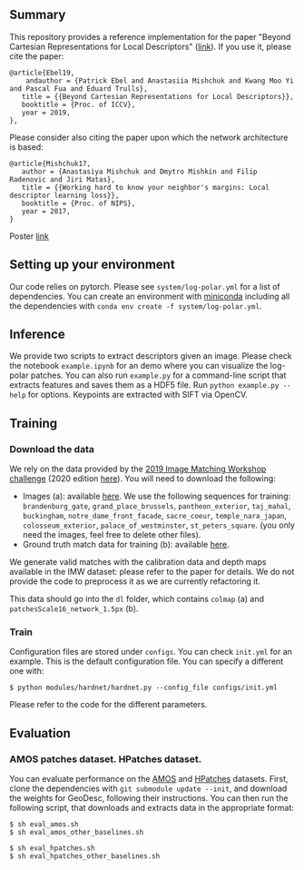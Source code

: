## Summary

This repository provides a reference implementation for the paper "Beyond Cartesian Representations for Local Descriptors" ([link](https://arxiv.org/abs/1908.05547)). If you use it, please cite the paper:

```
@article{Ebel19,
    andauthor = {Patrick Ebel and Anastasiia Mishchuk and Kwang Moo Yi and Pascal Fua and Eduard Trulls},
   title = {{Beyond Cartesian Representations for Local Descriptors}},
   booktitle = {Proc. of ICCV},
   year = 2019,
},
```

Please consider also citing the paper upon which the network architecture is based:

```
@article{Mishchuk17,
   author = {Anastasiya Mishchuk and Dmytro Mishkin and Filip Radenovic and Jiri Matas},
   title = {{Working hard to know your neighbor's margins: Local descriptor learning loss}},
   booktitle = {Proc. of NIPS},
   year = 2017,
}
```

Poster [link](https://github.com/cvlab-epfl/log-polar-descriptors/blob/master/poster/ICCV2019Poster.pdf)

## Setting up your environment

Our code relies on pytorch. Please see `system/log-polar.yml` for a list of dependencies. You can create an environment with [miniconda](https://docs.conda.io/en/latest/miniconda.html) including all the dependencies with `conda env create -f system/log-polar.yml`.

## Inference

We provide two scripts to extract descriptors given an image. Please check the notebook `example.ipynb` for an demo where you can visualize the log-polar patches. You can also run `example.py` for a command-line script that extracts features and saves them as a HDF5 file. Run `python example.py --help` for options. Keypoints are extracted with SIFT via OpenCV.

## Training

### Download the data

We rely on the data provided by the [2019 Image Matching Workshop challenge](https://image-matching-workshop.github.io/challenge/) (2020 edition [here](https://vision.uvic.ca/image-matching-challenge/)). You will need to download the following:

* Images (a): available [here](https://vision.uvic.ca/imw-challenge/index.md). We use the following sequences for training: `brandenburg_gate`, `grand_place_brussels`, `pantheon_exterior`, `taj_mahal`, `buckingham`, `notre_dame_front_facade`, `sacre_coeur`, `temple_nara_japan`, `colosseum_exterior`, `palace_of_westminster`, `st_peters_square`.
(you only need the images, feel free to delete other files).
* Ground truth match data for training (b): available [here](https://drive.switch.ch/index.php/s/UtBIgsvh05KJnch).

We generate valid matches with the calibration data and depth maps available in the IMW dataset: please refer to the paper for details. We do not provide the code to preprocess it as we are currently refactoring it.

This data should go into the `dl` folder, which contains `colmap` (a) and `patchesScale16_network_1.5px` (b).

### Train

Configuration files are stored under `configs`. You can check `init.yml` for an example. This is the default configuration file. You can specify a different one with:

```
$ python modules/hardnet/hardnet.py --config_file configs/init.yml
```

Please refer to the code for the different parameters.

## Evaluation

### AMOS patches dataset. HPatches dataset.

You can evaluate performance on the [AMOS](https://github.com/pultarmi/AMOS_patches/) and [HPatches](https://github.com/hpatches/hpatches-dataset) datasets. First, clone the dependencies with `git submodule update --init`, and download the weights for GeoDesc, following their instructions.
You can then run the following script, that downloads and extracts data in the appropriate format:

```
$ sh eval_amos.sh
$ sh eval_amos_other_baselines.sh

$ sh eval_hpatches.sh
$ sh eval_hpatches_other_baselines.sh
```

